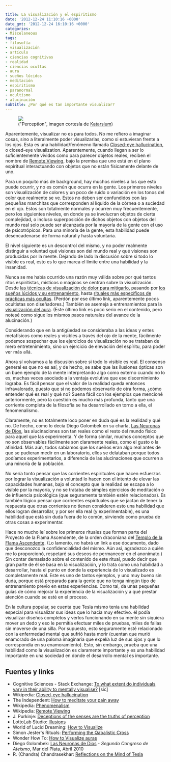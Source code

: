 ```yaml
---

title: La visualización y el espiritismo
date: '2012-12-24 11:10:16 +0000'
date_gmt: '2012-12-24 16:10:16 +0000'
categories:
- Miscelaneous
tags:
- filosofía
- visualización
- artículo
- ciencias cognitivas
- realidad
- ciencias ocultas
- aura
- sueños lúcidos
- meditación
- espiritismo
- paranormal
- ocultismo
- alucinación
subtitle: ¿Por qué es tan importante visualizar?
---
```


<figure class="align-center">
  <img src="{{ site.baseurl }}/assets/perceptionsmall.jpg" />
  <figcaption>("Perception", imagen cortesía de <a title="Katarsium" href="http://katarsium.deviantart.com/art/Perception-326922394" target="_blank">Katarsium</a>)</figcaption>
</figure> 

Aparentemente, visualizar no es para todos. No me refiero a imaginar cosas, sino a literalmente poder visualizarlas, como si estuvieran frente a los ojos. Esta es una habilidad/fenómeno llamada [Closed-eye hallucination](http://en.wikipedia.org/wiki/Closed-eye_hallucination), o closed-eye visualization. Aparentemente, cuando llegan a ser lo suficientemente vívidos como para parecer objetos reales, reciben el nombre de [Remote Viewing](http://en.wikipedia.org/wiki/Remote_viewing), bajo la premisa que uno está en el plano espiritual interactuando con objetos que no están físicamente delante de uno.

Para un poquito más de background, hay muchos niveles a los que esto puede ocurrir, y no es común que ocurra en la gente. Los primeros niveles son visualización de colores y un poco de ruido o variación en los tonos del color que realmente se ve. Estos no deben ser confundidos con las pequeñas manchitas que corresponden al líquido de la córnea o a suciedad en el ojo. Estos son totalmente normales y ocurren muy frecuentemente, pero los siguientes niveles, en donde ya se involucran objetos de cierta complejidad, o incluso superposición de dichos objetos con objetos del mundo real solo puede ser alcanzada por la mayoría de la gente con el uso de psicotrópicos. Para una minoría de la gente, esta habilidad puede desencadenarse de forma natural y hasta voluntaria.

<!--more-->

El nivel siguiente es un descontrol del mismo, y no poder realmente distinguir a voluntad qué visiones son del mundo real y qué visiones son producidas por la mente. Dejando de lado la discusión sobre si todo lo visible es real, esto es lo que marca el límite entre una habilidad y la insanidad.

Nunca se me había ocurrido una razón muy válida sobre por qué tantos ritos espiritistas, místicos o mágicos se centran sobre la visualización. Desde [las técnicas de visualización de dolor para mitigarlo](http://www.independent.co.uk/life-style/health-and-families/health-news/how-to-meditate-your-pain-away-1922082.html), pasando por [los sueños lúcidos y su entrenamiento](http://www.world-of-lucid-dreaming.com/how-to-visualize.html), hasta [rituales más específicos de prácticas más ocultas](http://anubis4_2000.tripod.com/Symbolicon/Rituals/QabalisticCross1.htm). (Perdón por ese último link, aparentemente pocos ocultistas son diseñadores.) También se asemeja a entrenamientos para la [visualización del aura](http://new-age.wonderhowto.com/how-to/visualize-auras-340676/). (Este último link es poco serio en el contenido, pero notesé como sigue los mismos pasos naturales del avance de la alucinación.)

Considerando que en la antig&uuml;edad se consideraba a las ideas y entes metafísicos como reales y visibles a través del ojo de la mente, fácilmente podemos sospechar que los ejercicios de visualización no se trataban de mero entretenimiento, sino un ejercicio de elevación del espíritu, para poder ver más allá.

Ahora sí volvamos a la discusión sobre si todo lo visible es real. El consenso general es que no es así, y de hecho, se sabe que las ilusiones ópticas son un buen ejemplo de la mente interpretando algo como externo cuando no lo es, muchas veces asociado a la ventaja evolutiva que ese discernimiento lograba. Es fácil pensar que el valor de la realidad queda entonces infravalorado, puesto que si no podemos observarlo de otra forma,  ¿cómo entender qué es real y qué no? Suena fácil con los ejemplos que mencioné anteriormente, pero la cuestión es mucho más profunda, tanto que una corriente completa de la filosofía se ha desarrollado en torno a ella, el fenomenalismo.

Claramente, no es totalmente loco poner en duda qué es la realidad y qué no. De hecho, como lo decía Diego Golombek en su charla, [Las Neuronas de Dios](https://vimeo.com/15994164), las alucinaciones son tan reales como el resto del mundo físico para aquel que las experimenta. Y de forma similar, muchos conceptos que no son observables fácilmente son claramente reales, como el gusto o la afinidad. Más aún, todos sabíamos que los sueños eran algo real antes de que se pudieran medir en un laboratorio, ellos se delataban porque todos podíamos experimentarlos, a diferencia de las alucinaciones que ocurren a una minoría de la población.

No sería tonto pensar que las corrientes espirituales que hacen esfuerzos por lograr la visualización a voluntad lo hacen con el intento de elevar las capacidades humanas, bajo el concepto que la realidad se escapa a lo visible por la mayoría, y no se trataba de simples ejercicios de meditación o de influencia psicológica (que seguramente también estén relacionados). Es también lógico pensar que corrientes espirituales que se jactan de tener la respuesta que otras corrientes no tienen consideren esto una habilidad que ellos logran desarrollar, y por ser ella real (y experimentable), es una habilidad que está sin duda fuera de lo común, sirviendo como prueba de otras cosas a experimentar.

Hace no mucho leí sobre los primeros rituales que forman parte del Proyecto de la Flama Ascendente, de la orden draconiana del [Templo de la Flama Ascendente](http://www.ascendingflame.com/affiliation.html). (Lo lamento, no habrá un link a ese documento, dado que desconozco la confidencialidad del mismo. Aún así, agradezco a quién me lo proporcionó, respetaré sus deseos de permanecer en el anonimato.) Sin contar demasiado sobre el contenido de este ritual, puedo decir que gran parte de él se basa en la visualización, y lo trata como una habilidad a desarrollar, hasta el punto en donde la experiencia de lo visualizado es completamente real. Este es uno de tantos ejemplos, y uno muy bueno sin duda, porque está preparado para la gente que no tenga ningún tipo de entrenamiento previo en estas experiencias. Como tal, da unas pequeñas guías de cómo mejorar la experiencia de la visualización y a qué prestar atención cuando se esté en el proceso.

En la cultura popular, se cuenta que  Tesla mismo tenía una habilidad especial para visualizar sus ideas que lo hacía muy efectivo. él podía visualizar diseños completos y verlos funcionando en su mente sin siquiera mover un dedo y eso le permitía efectuar miles de pruebas, miles de fallas sin moverse de una silla. Por supuesto, esto seguramente esté relacionado con la enfermedad mental que sufrió hasta morir (cuentan que murió enamorado de una paloma imaginaria que expelía luz de sus ojos y que lo correspondía en su enamoramiento). Esto, sin embargo, prueba que una habilidad como la visualización es claramente importante y es una habilidad importante en una sociedad en donde el desarrollo mental es importante.

## Fuentes y links

- Cognitive Sciences - Stack Exchange: [To what extent do individuals vary in their ability to mentally visualise?](http://cogsci.stackexchange.com/q/1932/43) [sic]
- Wikipedia: [Closed-eye hallucination](http://en.wikipedia.org/wiki/Closed-eye_hallucination)
- The Independent: [How to meditate your pain away](http://www.independent.co.uk/life-style/health-and-families/health-news/how-to-meditate-your-pain-away-1922082.html)
- Wikipedia: [Phenomenalism](http://en.wikipedia.org/wiki/Phenomenalism)
- Wikipedia: [Remote Viewing](http://en.wikipedia.org/wiki/Remote_viewing)
- J. Purkinje: [Deceptions of the senses are the truths of perception](http://people.cornellcollege.edu/dsherman/illusions/index.html)
- LottoLab Studio: [Illusions](http://www.lottolab.org/articles/illusionsoflight.asp)
- World of Lucid Dreaming: [How to Visualize](http://www.world-of-lucid-dreaming.com/how-to-visualize.html)
- Simon Jester's Rituals: [Performing the Qabalistic Cross](http://anubis4_2000.tripod.com/Symbolicon/Rituals/QabalisticCross1.htm)
- Wonder How To: [How to Visualize auras](http://new-age.wonderhowto.com/how-to/visualize-auras-340676/)
- Diego Golombek: [Las Neuronas de Dios](https://vimeo.com/15994164) - _Segundo Congreso de Ateísmo_, Mar del Plata, Abril 2010
- R. (Chandra) Chandrasekhar: [Reflections on the Mind of Tesla](http://www.ee.uwa.edu.au/~chandra/Downloads/Tesla/MindOfTesla.html)
